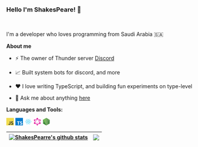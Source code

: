 ### Hello I'm ShakesPeare! 👋

<br />

I'm a developer who loves programming from Saudi Arabia 🇸🇦

**About me**

- ⚡️ The owner of Thunder server [Discord](https://discord.gg/thunder)

- 📈 Built system bots for discord, and more

- ❤️ I love writing TypeScript, and building fun experiments on type-level

- 💬 Ask me about anything [here](https://github.com/ShakesPearre/ShakesPearre/issues)



**Languages and Tools:**  

<code><img height="20" src="https://raw.githubusercontent.com/github/explore/80688e429a7d4ef2fca1e82350fe8e3517d3494d/topics/javascript/javascript.png"></code>
<code><img height="20" src="https://raw.githubusercontent.com/github/explore/80688e429a7d4ef2fca1e82350fe8e3517d3494d/topics/typescript/typescript.png"></code>
<code><img height="20" src="https://raw.githubusercontent.com/github/explore/80688e429a7d4ef2fca1e82350fe8e3517d3494d/topics/react/react.png"></code>
<code><img height="20" src="https://raw.githubusercontent.com/github/explore/5c058a388828bb5fde0bcafd4bc867b5bb3f26f3/topics/graphql/graphql.png"></code>
<code><img height="20" src="https://raw.githubusercontent.com/github/explore/80688e429a7d4ef2fca1e82350fe8e3517d3494d/topics/nodejs/nodejs.png"></code>    


| <a href="https://github.com/shakespearre/github-readme-stats"><img align="center" src="https://github-readme-stats.vercel.app/api?username=shakespearre&show_icons=true&include_all_commits=true&theme=radical&hide_border=true" alt="ShakesPearre's github stats" /></a> | <a href="https://github.com/shakespearre/github-readme-stats"><img align="center" src="https://github-readme-stats.vercel.app/api/top-langs/?username=shakespearre&layout=compact&theme=radical&hide_border=true" /></a> |
| ------------- | ------------- |
